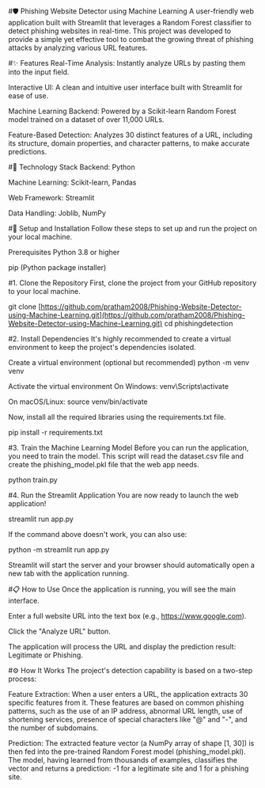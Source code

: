 #🛡️ Phishing Website Detector using Machine Learning
A user-friendly web application built with Streamlit that leverages a Random Forest classifier to detect phishing websites in real-time. This project was developed to provide a simple yet effective tool to combat the growing threat of phishing attacks by analyzing various URL features.


#✨ Features
Real-Time Analysis: Instantly analyze URLs by pasting them into the input field.

Interactive UI: A clean and intuitive user interface built with Streamlit for ease of use.

Machine Learning Backend: Powered by a Scikit-learn Random Forest model trained on a dataset of over 11,000 URLs.

Feature-Based Detection: Analyzes 30 distinct features of a URL, including its structure, domain properties, and character patterns, to make accurate predictions.

#🔧 Technology Stack
Backend: Python

Machine Learning: Scikit-learn, Pandas

Web Framework: Streamlit

Data Handling: Joblib, NumPy

#🚀 Setup and Installation
Follow these steps to set up and run the project on your local machine.

Prerequisites
Python 3.8 or higher

pip (Python package installer)

#1. Clone the Repository
First, clone the project from your GitHub repository to your local machine.

git clone [https://github.com/pratham2008/Phishing-Website-Detector-using-Machine-Learning.git](https://github.com/pratham2008/Phishing-Website-Detector-using-Machine-Learning.git)
cd phishingdetection

#2. Install Dependencies
It's highly recommended to create a virtual environment to keep the project's dependencies isolated.

Create a virtual environment (optional but recommended)
python -m venv venv

Activate the virtual environment
On Windows:
venv\Scripts\activate

On macOS/Linux:
source venv/bin/activate

Now, install all the required libraries using the requirements.txt file.

pip install -r requirements.txt

#3. Train the Machine Learning Model
Before you can run the application, you need to train the model. This script will read the dataset.csv file and create the phishing_model.pkl file that the web app needs.

python train.py

#4. Run the Streamlit Application
You are now ready to launch the web application!

streamlit run app.py

If the command above doesn't work, you can also use:

python -m streamlit run app.py

Streamlit will start the server and your browser should automatically open a new tab with the application running.

#📋 How to Use
Once the application is running, you will see the main interface.

Enter a full website URL into the text box (e.g., https://www.google.com).

Click the "Analyze URL" button.

The application will process the URL and display the prediction result: Legitimate or Phishing.

#⚙️ How It Works
The project's detection capability is based on a two-step process:

Feature Extraction: When a user enters a URL, the application extracts 30 specific features from it. These features are based on common phishing patterns, such as the use of an IP address, abnormal URL length, use of shortening services, presence of special characters like "@" and "-", and the number of subdomains.

Prediction: The extracted feature vector (a NumPy array of shape [1, 30]) is then fed into the pre-trained Random Forest model (phishing_model.pkl). The model, having learned from thousands of examples, classifies the vector and returns a prediction: -1 for a legitimate site and 1 for a phishing site.
